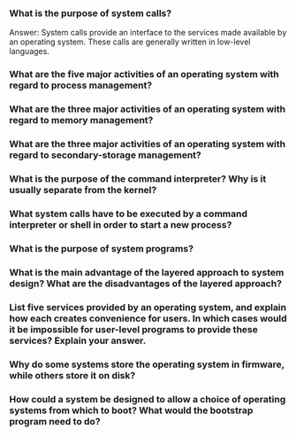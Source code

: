 ### What is the purpose of system calls?
Answer: System calls provide an interface to the services made available by an operating system. These calls are generally written in low-level languages.

### What are the five major activities of an operating system with regard to process management?

### What are the three major activities of an operating system with regard to memory management?

### What are the three major activities of an operating system with regard to secondary-storage management?

### What is the purpose of the command interpreter? Why is it usually separate from the kernel?

### What system calls have to be executed by a command interpreter or shell in order to start a new process?

### What is the purpose of system programs?

### What is the main advantage of the layered approach to system design? What are the disadvantages of the layered approach?

### List five services provided by an operating system, and explain how each creates convenience for users. In which cases would it be impossible for user-level programs to provide these services? Explain your answer.

### Why do some systems store the operating system in firmware, while others store it on disk?

### How could a system be designed to allow a choice of operating systems from which to boot? What would the bootstrap program need to do?